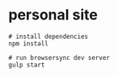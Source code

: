 # personal site

```
# install dependencies
npm install

# run browsersync dev server
gulp start
```
